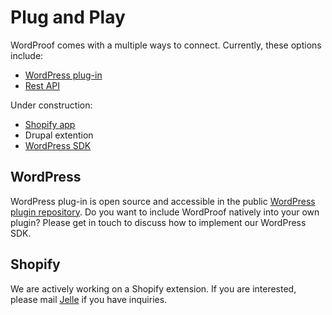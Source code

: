 # Plug and Play

WordProof comes with a multiple ways to connect. Currently, these options include:

* [WordPress plug-in](#wordpress)
* [Rest API](/rest-api)

Under construction:

* [Shopify app](#shopify)
* Drupal extention
* [WordPress SDK](#wordpress)

## WordPress

WordPress plug-in is open source and accessible in the
public [WordPress plugin repository](https://wordpress.org/plugins/wordproof-timestamp/). Do you want to include WordProof natively into your own plugin? Please get in touch to discuss how to implement our WordPress
SDK.

## Shopify

We are actively working on a Shopify extension. If you are interested, please mail [Jelle](mailto:jelle@wordproof.com) if you have
inquiries.